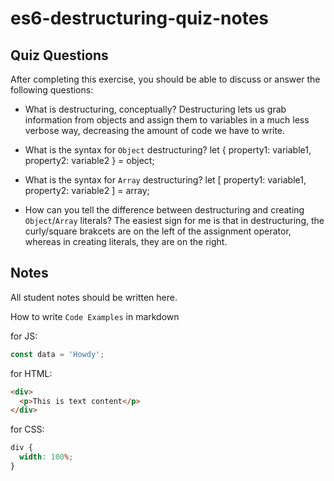 # es6-destructuring-quiz-notes

## Quiz Questions

After completing this exercise, you should be able to discuss or answer the following questions:

- What is destructuring, conceptually?
  Destructuring lets us grab information from objects and assign them to variables in a much less verbose way, decreasing the amount of code we have to write.

- What is the syntax for `Object` destructuring?
  let { property1: variable1, property2: variable2 } = object;

- What is the syntax for `Array` destructuring?
  let [ property1: variable1, property2: variable2 ] = array;
- How can you tell the difference between destructuring and creating `Object`/`Array` literals?
  The easiest sign for me is that in destructuring, the curly/square brakcets are on the left of the assignment operator, whereas in creating literals, they are on the right.

## Notes

All student notes should be written here.

How to write `Code Examples` in markdown

for JS:

```javascript
const data = 'Howdy';
```

for HTML:

```html
<div>
  <p>This is text content</p>
</div>
```

for CSS:

```css
div {
  width: 100%;
}
```
